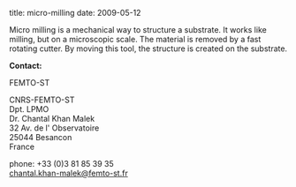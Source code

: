 title: micro-milling
date: 2009-05-12 

Micro milling is a mechanical way to structure a substrate. It works like milling, but on a microscopic scale. The material is removed by a fast rotating cutter. By moving this tool, the structure is created on the substrate.
<!--break-->
__Contact:__

FEMTO-ST

CNRS-FEMTO-ST  
Dpt. LPMO  
Dr. Chantal Khan Malek  
32 Av. de l' Observatoire  
25044 Besancon  
France  

phone: +33 (0)3 81 85 39 35  
chantal.khan-malek@femto-st.fr